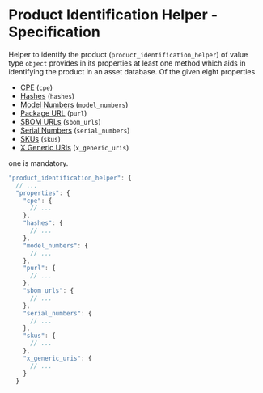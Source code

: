 # Product Identification Helper - Specification

Helper to identify the product (`product_identification_helper`) of value
type `object` provides in its properties at least one method which aids in
identifying the product in an asset database. Of the given eight properties

* [CPE](product_identification_helper/cpe-spec.en.md) (`cpe`)
* [Hashes](product_identification_helper/hashes-spec.en.md) (`hashes`)
* [Model Numbers](product_identification_helper/model_numbers-spec.en.md) (`model_numbers`)
* [Package URL](product_identification_helper/purl-spec.en.md) (`purl`)
* [SBOM URLs](product_identification_helper/sbom_urls-spec.en.md) (`sbom_urls`)
* [Serial Numbers](product_identification_helper/serial_numbers-spec.en.md) (`serial_numbers`)
* [SKUs](product_identification_helper/skus-spec.en.md) (`skus`)
* [X Generic URIs](product_identification_helper/x_generic_uris-spec.en.md) (`x_generic_uris`)

one is mandatory.

```javascript
"product_identification_helper": {
  // ...
  "properties": {
    "cpe": {
      // ...
    },
    "hashes": {
      // ...
    },
    "model_numbers": {
      // ...
    },
    "purl": {
      // ...
    },
    "sbom_urls": {
      // ...
    },
    "serial_numbers": {
      // ...
    },
    "skus": {
      // ...
    },
    "x_generic_uris": {
      // ...
    }
  }
```
